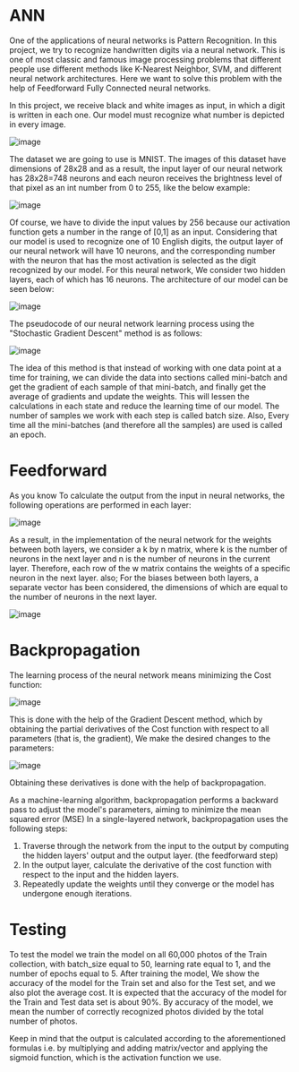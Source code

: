 # ANN
One of the applications of neural networks is Pattern Recognition.
In this project, we try to recognize handwritten digits via a neural network. This is one of most
classic and famous image processing problems that different people use different methods like
K-Nearest Neighbor, SVM, and different neural network architectures. Here we want to solve this problem with the help of Feedforward Fully Connected neural networks.

In this project, we receive black and white images as input, in which a digit is written in each one. Our model must recognize what number is depicted in every image.

![image](https://github.com/MahdiTheGreat/ANN/assets/47212121/453dcc25-8291-470b-b9b5-aa26e000a0b2)

The dataset we are going to use is MNIST. The images of this dataset have dimensions of 28x28 and as a result, the input layer of our neural network has 28x28=748 neurons and each neuron receives the brightness level of that pixel as an int number from 0 to 255, like the below example:

![image](https://github.com/MahdiTheGreat/ANN/assets/47212121/16ac738b-0e22-4d9a-8b02-e372471d70cb)

Of course, we have to divide the input values by 256 because our activation function gets a number in the range of [0,1] as an input. Considering that our model is used to recognize one of 10 English digits, the output layer of our neural network will have 10 neurons, and the corresponding number with the neuron that has the most activation is selected as the digit recognized by our model. For this neural network, We consider two hidden layers, each of which has 16 neurons. The architecture of our model can be seen below:

![image](https://github.com/MahdiTheGreat/ANN/assets/47212121/5e2ee316-62fd-4046-a224-1604b3fbdcdc)

The pseudocode of our neural network learning process using the "Stochastic Gradient Descent" method is as follows:

![image](https://github.com/MahdiTheGreat/ANN/assets/47212121/804a0df4-043f-467c-ac29-bbb1299b6e7c)

The idea of this method is that instead of working with one data point at a time for training, we can divide the data into sections called
mini-batch and get the gradient of each sample of that mini-batch, and finally get the average of gradients and update the weights. This will lessen the calculations in each state and reduce the learning time of our model. The number of samples we work with each step is called batch size. Also, Every time all the mini-batches (and therefore all the samples) are used is called an epoch.


# Feedforward
As you know To calculate the output from the input in neural networks, the following operations are performed in each layer:

![image](https://github.com/MahdiTheGreat/ANN/assets/47212121/5e4f2a79-038f-4de2-aaa8-5f092bd8dd6d)

As a result, in the implementation of the neural network for the weights between both layers, we consider a k by n matrix, where k is the number of neurons in the next layer and n is the number of neurons in the current layer. Therefore, each row of the w matrix contains the weights of a specific neuron in the next layer. also; For the biases between both layers, a separate vector has been considered, the dimensions of which are equal to the number of neurons in the next layer.

![image](https://github.com/MahdiTheGreat/ANN/assets/47212121/27954df5-8b61-43a1-9826-84c75ec19fa3)

# Backpropagation

The learning process of the neural network means minimizing the Cost function:

![image](https://github.com/MahdiTheGreat/ANN/assets/47212121/a28c3b6e-226f-404b-ab0f-be1ec01ec346)


This is done with the help of the Gradient Descent method, which by obtaining the partial derivatives of the Cost function with respect to all parameters (that is, the gradient), We make the desired changes to the parameters:

![image](https://github.com/MahdiTheGreat/ANN/assets/47212121/af8d6183-3517-425b-80da-618fbe7a7bd5)

Obtaining these derivatives is done with the help of backpropagation.

As a machine-learning algorithm, backpropagation performs a backward pass to adjust the model's parameters, aiming to minimize the mean squared error (MSE) In a single-layered network, backpropagation uses the following steps:
1. Traverse through the network from the input to the output by computing the hidden layers' output and the output layer. (the feedforward step)
2. In the output layer, calculate the derivative of the cost function with respect to the input and the hidden layers.
3. Repeatedly update the weights until they converge or the model has undergone enough iterations.

# Testing
To test the model we train the model on all 60,000 photos of the Train collection, with batch_size equal to 50, learning rate equal to 1, and the number of epochs equal to 5. After training the model, We show the accuracy of the model for the Train set and also for the Test set, and we also plot the average cost. It is expected that the accuracy of the model for the Train and Test data set is about 90%.
By accuracy of the model, we mean the number of correctly recognized photos divided by the total number of photos. 

Keep in mind that the output is calculated according to the aforementioned formulas i.e. by multiplying and adding matrix/vector and applying the sigmoid function, which is the activation function we use.


    
    



